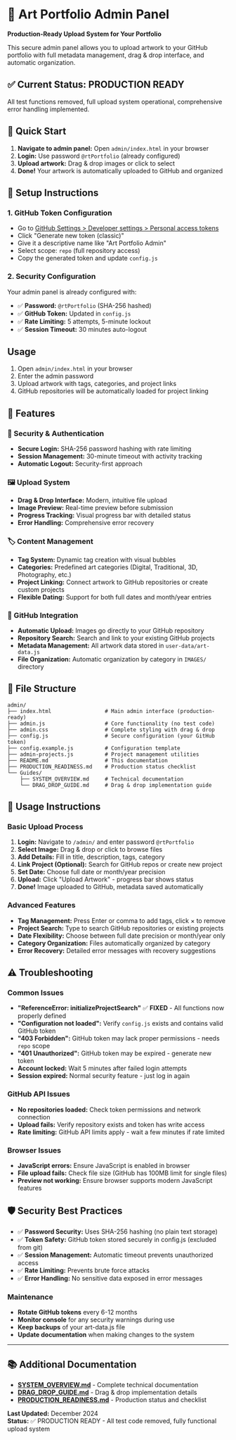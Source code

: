 # 🎨 Art Portfolio Admin Panel

**Production-Ready Upload System for Your Portfolio**

This secure admin panel allows you to upload artwork to your GitHub portfolio with full metadata management, drag & drop interface, and automatic organization.

## ✅ Current Status: PRODUCTION READY

All test functions removed, full upload system operational, comprehensive error handling implemented.

## 🚀 Quick Start

1. **Navigate to admin panel:** Open `admin/index.html` in your browser
2. **Login:** Use password `@rtPortfolio` (already configured)
3. **Upload artwork:** Drag & drop images or click to select
4. **Done!** Your artwork is automatically uploaded to GitHub and organized

## 🔧 Setup Instructions

### 1. GitHub Token Configuration
- Go to [GitHub Settings > Developer settings > Personal access tokens](https://github.com/settings/tokens)
- Click "Generate new token (classic)"
- Give it a descriptive name like "Art Portfolio Admin"
- Select scope: `repo` (full repository access)
- Copy the generated token and update `config.js`

### 2. Security Configuration
Your admin panel is already configured with:
- ✅ **Password:** `@rtPortfolio` (SHA-256 hashed)
- ✅ **GitHub Token:** Updated in `config.js`
- ✅ **Rate Limiting:** 5 attempts, 5-minute lockout
- ✅ **Session Timeout:** 30 minutes auto-logout

## Usage

1. Open `admin/index.html` in your browser
2. Enter the admin password
3. Upload artwork with tags, categories, and project links
4. GitHub repositories will be automatically loaded for project linking

## 🎯 Features

### 🔐 Security & Authentication
- **Secure Login:** SHA-256 password hashing with rate limiting
- **Session Management:** 30-minute timeout with activity tracking
- **Automatic Logout:** Security-first approach

### 🖼️ Upload System
- **Drag & Drop Interface:** Modern, intuitive file upload
- **Image Preview:** Real-time preview before submission
- **Progress Tracking:** Visual progress bar with detailed status
- **Error Handling:** Comprehensive error recovery

### 🏷️ Content Management
- **Tag System:** Dynamic tag creation with visual bubbles
- **Categories:** Predefined art categories (Digital, Traditional, 3D, Photography, etc.)
- **Project Linking:** Connect artwork to GitHub repositories or create custom projects
- **Flexible Dating:** Support for both full dates and month/year entries

### 🔗 GitHub Integration
- **Automatic Upload:** Images go directly to your GitHub repository
- **Repository Search:** Search and link to your existing GitHub projects
- **Metadata Management:** All artwork data stored in `user-data/art-data.js`
- **File Organization:** Automatic organization by category in `IMAGES/` directory

## 📁 File Structure

```
admin/
├── index.html                 # Main admin interface (production-ready)
├── admin.js                   # Core functionality (no test code)
├── admin.css                  # Complete styling with drag & drop
├── config.js                  # Secure configuration (your GitHub token)
├── config.example.js          # Configuration template
├── admin-projects.js          # Project management utilities
├── README.md                  # This documentation
├── PRODUCTION_READINESS.md    # Production status checklist
└── Guides/
    ├── SYSTEM_OVERVIEW.md     # Technical documentation
    └── DRAG_DROP_GUIDE.md     # Drag & drop implementation guide
```

## 🔧 Usage Instructions

### Basic Upload Process
1. **Login:** Navigate to `/admin/` and enter password `@rtPortfolio`
2. **Select Image:** Drag & drop or click to browse files
3. **Add Details:** Fill in title, description, tags, category
4. **Link Project (Optional):** Search for GitHub repos or create new project
5. **Set Date:** Choose full date or month/year precision
6. **Upload:** Click "Upload Artwork" - progress bar shows status
7. **Done!** Image uploaded to GitHub, metadata saved automatically

### Advanced Features
- **Tag Management:** Press Enter or comma to add tags, click × to remove
- **Project Search:** Type to search GitHub repositories or existing projects
- **Date Flexibility:** Choose between full date precision or month/year only
- **Category Organization:** Files automatically organized by category
- **Error Recovery:** Detailed error messages with recovery suggestions

## ⚠️ Troubleshooting

### Common Issues
- **"ReferenceError: initializeProjectSearch"** ✅ **FIXED** - All functions now properly defined
- **"Configuration not loaded":** Verify `config.js` exists and contains valid GitHub token
- **"403 Forbidden":** GitHub token may lack proper permissions - needs `repo` scope
- **"401 Unauthorized":** GitHub token may be expired - generate new token
- **Account locked:** Wait 5 minutes after failed login attempts
- **Session expired:** Normal security feature - just log in again

### GitHub API Issues
- **No repositories loaded:** Check token permissions and network connection
- **Upload fails:** Verify repository exists and token has write access
- **Rate limiting:** GitHub API limits apply - wait a few minutes if rate limited

### Browser Issues
- **JavaScript errors:** Ensure JavaScript is enabled in browser
- **File upload fails:** Check file size (GitHub has 100MB limit for single files)
- **Preview not working:** Ensure browser supports modern JavaScript features

## 🛡️ Security Best Practices

- ✅ **Password Security:** Uses SHA-256 hashing (no plain text storage)
- ✅ **Token Safety:** GitHub token stored securely in config.js (excluded from git)
- ✅ **Session Management:** Automatic timeout prevents unauthorized access
- ✅ **Rate Limiting:** Prevents brute force attacks
- ✅ **Error Handling:** No sensitive data exposed in error messages

### Maintenance
- **Rotate GitHub tokens** every 6-12 months
- **Monitor console** for any security warnings during use
- **Keep backups** of your art-data.js file
- **Update documentation** when making changes to the system

---

## 📚 Additional Documentation

- **[SYSTEM_OVERVIEW.md](Guides/SYSTEM_OVERVIEW.md)** - Complete technical documentation
- **[DRAG_DROP_GUIDE.md](Guides/DRAG_DROP_GUIDE.md)** - Drag & drop implementation details
- **[PRODUCTION_READINESS.md](PRODUCTION_READINESS.md)** - Production status and checklist

**Last Updated:** December 2024  
**Status:** ✅ PRODUCTION READY - All test code removed, fully functional upload system
